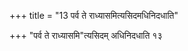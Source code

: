 +++
title = "13 पर्व ते राध्यासमित्यसिदमधिनिदधाति"

+++
"पर्व ते राध्यासमि"त्यसिदम् अधिनिदधाति १३  
